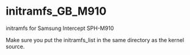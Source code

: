 initramfs_GB_M910
=================

initramfs for Samsung Intercept SPH-M910

Make sure you put the initramfs_list in the same directory as the kernel source.
